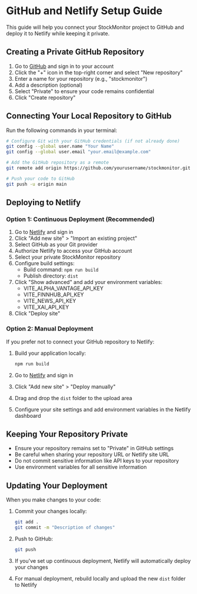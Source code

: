 # GitHub and Netlify Setup Guide

This guide will help you connect your StockMonitor project to GitHub and deploy it to Netlify while keeping it private.

## Creating a Private GitHub Repository

1. Go to [GitHub](https://github.com) and sign in to your account
2. Click the "+" icon in the top-right corner and select "New repository"
3. Enter a name for your repository (e.g., "stockmonitor")
4. Add a description (optional)
5. Select "Private" to ensure your code remains confidential
6. Click "Create repository"

## Connecting Your Local Repository to GitHub

Run the following commands in your terminal:

```bash
# Configure Git with your GitHub credentials (if not already done)
git config --global user.name "Your Name"
git config --global user.email "your.email@example.com"

# Add the GitHub repository as a remote
git remote add origin https://github.com/yourusername/stockmonitor.git

# Push your code to GitHub
git push -u origin main
```

## Deploying to Netlify

### Option 1: Continuous Deployment (Recommended)

1. Go to [Netlify](https://app.netlify.com/) and sign in
2. Click "Add new site" > "Import an existing project"
3. Select GitHub as your Git provider
4. Authorize Netlify to access your GitHub account
5. Select your private StockMonitor repository
6. Configure build settings:
   - Build command: `npm run build`
   - Publish directory: `dist`
7. Click "Show advanced" and add your environment variables:
   - VITE_ALPHA_VANTAGE_API_KEY
   - VITE_FINNHUB_API_KEY
   - VITE_NEWS_API_KEY
   - VITE_XAI_API_KEY
8. Click "Deploy site"

### Option 2: Manual Deployment

If you prefer not to connect your GitHub repository to Netlify:

1. Build your application locally:
   ```bash
   npm run build
   ```

2. Go to [Netlify](https://app.netlify.com/) and sign in
3. Click "Add new site" > "Deploy manually"
4. Drag and drop the `dist` folder to the upload area
5. Configure your site settings and add environment variables in the Netlify dashboard

## Keeping Your Repository Private

- Ensure your repository remains set to "Private" in GitHub settings
- Be careful when sharing your repository URL or Netlify site URL
- Do not commit sensitive information like API keys to your repository
- Use environment variables for all sensitive information

## Updating Your Deployment

When you make changes to your code:

1. Commit your changes locally:
   ```bash
   git add .
   git commit -m "Description of changes"
   ```

2. Push to GitHub:
   ```bash
   git push
   ```

3. If you've set up continuous deployment, Netlify will automatically deploy your changes
4. For manual deployment, rebuild locally and upload the new `dist` folder to Netlify 